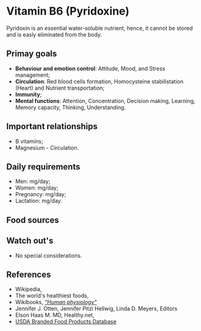 # Vitamin B6 (Pyridoxine)
Pyridoxin is an essential water-soluble nutrient, hence, it cannot be stored and is easly eliminated from the body.

## Primay goals
- __Behaviour and emotion control__: Attitude, Mood, and Stress management;
- __Circulation__: Red blood cells formation, Homocysteine stabilistation (Heart) and Nutrient transportation;
- __Immunity__;
- __Mental functions__: Attention, Concentration, Decision making, Learning, Memory capacity, Thinking, Understanding.

## Important relationships
- B vitamins;
- Magnesium - Circulation.

## Daily requirements
- Men: mg/day;
- Women: mg/day;
- Pregnancy: mg/day;
- Lactation: mg/day.

## Food sources


## Watch out's
- No special considerations.

## References
- Wikipedia, 
- The world's healthiest foods, 
- Wikibooks, [_"Human physiology"_](https://en.Wikibooks.org/wiki/Human_Physiology/Nutrition#Vitamins)
- Jennifer J. Otten, Jennifer Pitzi Hellwig, Linda D. Meyers, Editors
- Elson Haas M. MD, Healthy.net,
- [USDA Branded Food Products Database]()